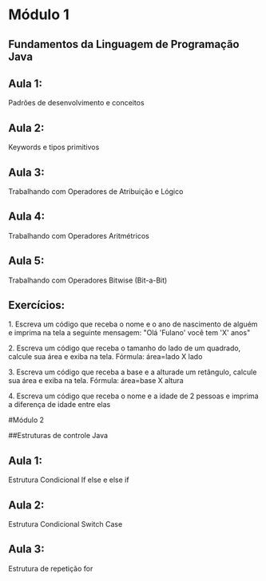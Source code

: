 # Módulo 1

## Fundamentos da Linguagem de Programação Java

<h2>Aula 1:</h2>

<p>Padrões de desenvolvimento e conceitos</p>

<h2>Aula 2:</h2>

<p>Keywords e tipos primitivos</p>

<h2>Aula 3:</h2>

<p>Trabalhando com Operadores de Atribuição e Lógico</p>

<h2>Aula 4:</h2>

<p>Trabalhando com Operadores Aritmétricos</p>

<h2>Aula 5:</h2>

<p>Trabalhando com Operadores Bitwise (Bit-a-Bit)</p>

<h2>Exercícios: </h2>

<p>1. Escreva um código que receba o nome e o ano de nascimento de alguém e imprima na tela a seguinte mensagem: "Olá 'Fulano' você tem 'X' anos"</p>

<p>2. Escreva um código que receba o tamanho do lado de um quadrado, calcule sua área e exiba na tela. Fórmula: área=lado X lado</p>

<p>3. Escreva um código que receba a base e a alturade um retângulo, calcule sua área e exiba na tela. Fórmula: área=base X altura</p>

<p>4. Escreva um código que receba o nome e a idade de 2 pessoas e imprima a diferença de idade entre elas</p>

#Módulo 2

##Estruturas de controle Java

<h2>Aula 1:</h2>

<p>Estrutura Condicional If else e else if</p>

<h2>Aula 2:</h2>

<p>Estrutura Condicional Switch Case</p>

<h2>Aula 3:</h2>

<p>Estrutura de repetição for</p>
